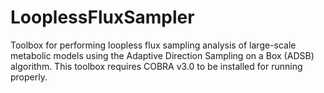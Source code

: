 # LooplessFluxSampler
Toolbox for performing loopless flux sampling analysis of large-scale metabolic models using the Adaptive Direction Sampling on a Box (ADSB) algorithm. This toolbox requires COBRA v3.0 to be installed for running properly.
